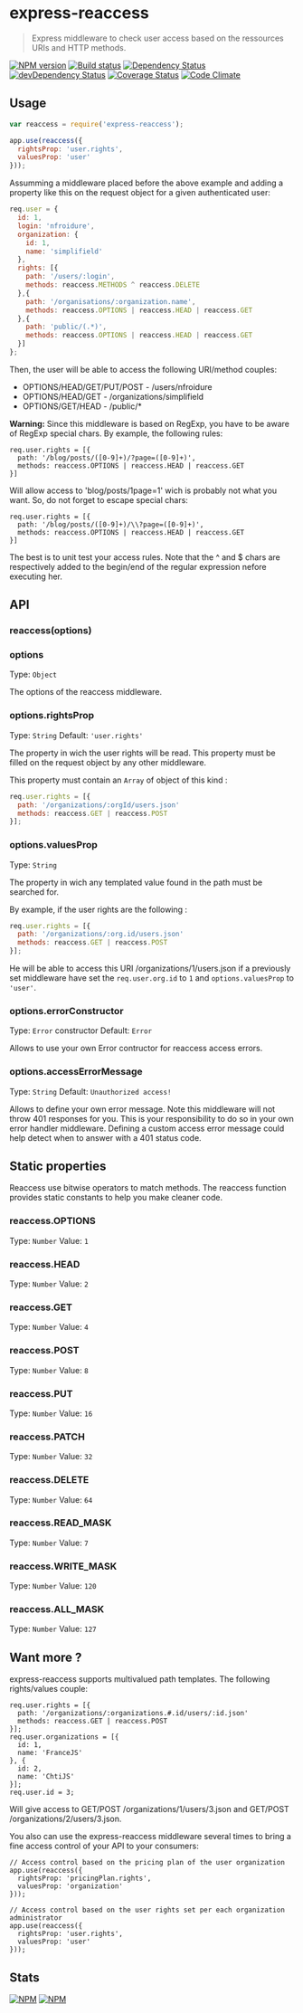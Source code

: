 # express-reaccess
> Express middleware to check user access based on the ressources URIs and
 HTTP methods.


[![NPM version](https://badge.fury.io/js/express-reaccess.png)](https://npmjs.org/package/express-reaccess) [![Build status](https://secure.travis-ci.org/SimpliField/express-reaccess.png)](https://travis-ci.org/SimpliField/express-reaccess) [![Dependency Status](https://david-dm.org/SimpliField/express-reaccess.png)](https://david-dm.org/SimpliField/express-reaccess) [![devDependency Status](https://david-dm.org/SimpliField/express-reaccess/dev-status.png)](https://david-dm.org/SimpliField/express-reaccess#info=devDependencies) [![Coverage Status](https://coveralls.io/repos/SimpliField/express-reaccess/badge.png?branch=master)](https://coveralls.io/r/SimpliField/express-reaccess?branch=master) [![Code Climate](https://codeclimate.com/github/SimpliField/express-reaccess.png)](https://codeclimate.com/github/SimpliField/express-reaccess)

## Usage
```js
var reaccess = require('express-reaccess');

app.use(reaccess({
  rightsProp: 'user.rights',
  valuesProp: 'user'
}));

```

Assumming a middleware placed before the above example and adding a property
 like this on the request object for a given authenticated user:
```js
req.user = {
  id: 1,
  login: 'nfroidure',
  organization: {
    id: 1,
    name: 'simplifield'
  },
  rights: [{
    path: '/users/:login',
    methods: reaccess.METHODS ^ reaccess.DELETE
  },{
    path: '/organisations/:organization.name',
    methods: reaccess.OPTIONS | reaccess.HEAD | reaccess.GET
  },{
    path: 'public/(.*)',
    methods: reaccess.OPTIONS | reaccess.HEAD | reaccess.GET
  }]
};
```

Then, the user will be able to access the following URI/method couples:
- OPTIONS/HEAD/GET/PUT/POST - /users/nfroidure
- OPTIONS/HEAD/GET - /organizations/simplifield
- OPTIONS/GET/HEAD - /public/*

**Warning:** Since this middleware is based on RegExp, you have to be aware of
 RegExp special chars. By example, the following rules:
```
req.user.rights = [{
  path: '/blog/posts/([0-9]+)/?page=([0-9]+)',
  methods: reaccess.OPTIONS | reaccess.HEAD | reaccess.GET
}]
```
Will allow access to 'blog/posts/1page=1' wich is probably not what you want.
 So, do not forget to escape special chars:
```
req.user.rights = [{
  path: '/blog/posts/([0-9]+)/\\?page=([0-9]+)',
  methods: reaccess.OPTIONS | reaccess.HEAD | reaccess.GET
}]
```
The best is to unit test your access rules. Note that the ^ and $ chars are
 respectively added to the begin/end of the regular expression nefore executing
 her.

## API

### reaccess(options)

### options
Type: `Object`

The options of the reaccess middleware.


### options.rightsProp
Type: `String`
Default: `'user.rights'`

The property in wich the user rights will be read. This property must be filled
on the request object by any other middleware.

This property must contain an `Array` of object of this kind :
```js
req.user.rights = [{
  path: '/organizations/:orgId/users.json'
  methods: reaccess.GET | reaccess.POST
}];
```

### options.valuesProp
Type: `String`

The property in wich any templated value found in the path must be searched
for.

By example, if the user rights are the following :
```js
req.user.rights = [{
  path: '/organizations/:org.id/users.json'
  methods: reaccess.GET | reaccess.POST
}];
```
He will be able to access this URI /organizations/1/users.json if a previously
set middleware have set the `req.user.org.id` to `1` and `options.valuesProp` to
`'user'`.

### options.errorConstructor
Type: `Error` constructor
Default: `Error`

Allows to use your own Error contructor for reaccess access errors.

### options.accessErrorMessage
Type: `String`
Default: `Unauthorized access!`

Allows to define your own error message. Note this middleware will not throw
 401 responses for you. This is your responsibility to do so in your own error
 handler middleware. Defining a custom access error message could help detect
 when to answer with a 401 status code.

## Static properties
Reaccess use bitwise operators to match methods. The reaccess function provides
 static constants to help you make cleaner code.

### reaccess.OPTIONS
Type: `Number`
Value: `1`

### reaccess.HEAD
Type: `Number`
Value: `2`

### reaccess.GET
Type: `Number`
Value: `4`

### reaccess.POST
Type: `Number`
Value: `8`

### reaccess.PUT
Type: `Number`
Value: `16`

### reaccess.PATCH
Type: `Number`
Value: `32`

### reaccess.DELETE
Type: `Number`
Value: `64`

### reaccess.READ_MASK
Type: `Number`
Value: `7`

### reaccess.WRITE_MASK
Type: `Number`
Value: `120`

### reaccess.ALL_MASK
Type: `Number`
Value: `127`

## Want more ?

express-reaccess supports multivalued path templates. The following rights/values couple:

```
req.user.rights = [{
  path: '/organizations/:organizations.#.id/users/:id.json'
  methods: reaccess.GET | reaccess.POST
}];
req.user.organizations = [{
  id: 1,
  name: 'FranceJS'
}, {
  id: 2,
  name: 'ChtiJS'
}];
req.user.id = 3;
```
Will give access to GET/POST /organizations/1/users/3.json and
 GET/POST /organizations/2/users/3.json.

You also can use the express-reaccess middleware several times to bring a
 fine access control of your API to your consumers:
```
// Access control based on the pricing plan of the user organization
app.use(reaccess({
  rightsProp: 'pricingPlan.rights',
  valuesProp: 'organization'
}));

// Access control based on the user rights set per each organization administrator
app.use(reaccess({
  rightsProp: 'user.rights',
  valuesProp: 'user'
}));
```

## Stats

[![NPM](https://nodei.co/npm/express-reaccess.png?downloads=true&stars=true)](https://nodei.co/npm/express-reaccess/)
[![NPM](https://nodei.co/npm-dl/express-reaccess.png)](https://nodei.co/npm/express-reaccess/)


